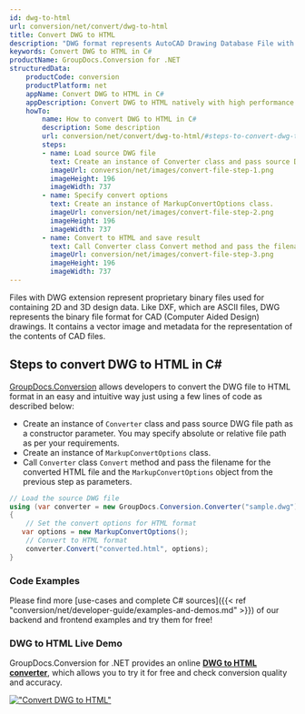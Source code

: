 ```yaml
---
id: dwg-to-html
url: conversion/net/convert/dwg-to-html
title: Convert DWG to HTML
description: "DWG format represents AutoCAD Drawing Database File with .dwg extension. Learn how to convert DWG to HTML file programmatically in C# language using GroupDocs.Conversion for .NET library."
keywords: Convert DWG to HTML in C#
productName: GroupDocs.Conversion for .NET
structuredData:
    productCode: conversion
    productPlatform: net
    appName: Convert DWG to HTML in C#
    appDescription: Convert DWG to HTML natively with high performance using C# language and server side GroupDocs.Conversion for .NET APIs, without the use of any software like Microsoft or Open Office.
    howTo:
        name: How to convert DWG to HTML in C# 
        description: Some description
        url: conversion/net/convert/dwg-to-html/#steps-to-convert-dwg-to-html-in-c
        steps:
        - name: Load source DWG file 
          text: Create an instance of Converter class and pass source DWG file path as a constructor parameter. You may specify absolute or relative file path as per your requirements. 
          imageUrl: conversion/net/images/convert-file-step-1.png
          imageHeight: 196
          imageWidth: 737
        - name: Specify convert options 
          text: Create an instance of MarkupConvertOptions class.
          imageUrl: conversion/net/images/convert-file-step-2.png
          imageHeight: 196
          imageWidth: 737
        - name: Convert to HTML and save result 
          text: Call Converter class Convert method and pass the filename for the converted HTML file and the MarkupConvertOptions object from the previous step as parameters.
          imageUrl: conversion/net/images/convert-file-step-3.png
          imageHeight: 196
          imageWidth: 737
---
```


Files with DWG extension represent proprietary binary files used for containing 2D and 3D design data. Like DXF, which are ASCII files, DWG represents the binary file format for CAD (Computer Aided Design) drawings. It contains a vector image and metadata for the representation of the contents of CAD files.

## Steps to convert DWG to HTML in C#

[GroupDocs.Conversion](https://products.groupdocs.com/conversion/net) allows developers to convert the DWG file to HTML format in an easy and intuitive way just using a few lines of code as described below:

* Create an instance of `Converter` class and pass source DWG file path as a constructor parameter. You may specify absolute or relative file path as per your requirements. 
* Create an instance of `MarkupConvertOptions` class.
* Call `Converter` class `Convert` method and pass the filename for the converted HTML file and the `MarkupConvertOptions` object from the previous step as parameters.

```csharp
// Load the source DWG file
using (var converter = new GroupDocs.Conversion.Converter("sample.dwg"))
{
    // Set the convert options for HTML format
   var options = new MarkupConvertOptions();
    // Convert to HTML format
    converter.Convert("converted.html", options);
}
```

### Code Examples

Please find more [use-cases and complete C# sources]({{< ref "conversion/net/developer-guide/examples-and-demos.md" >}}) of our backend and frontend examples and try them for free!

### DWG to HTML Live Demo

GroupDocs.Conversion for .NET provides an online [**DWG to HTML converter**](https://products.groupdocs.app/conversion/dwg-to-html), which allows you to try it for free and check conversion quality and accuracy.

[!["Convert DWG to HTML"](conversion/net/images/convert-to-html/convert-dwg-to-html.png)](https://products.groupdocs.app/conversion/dwg-to-html)